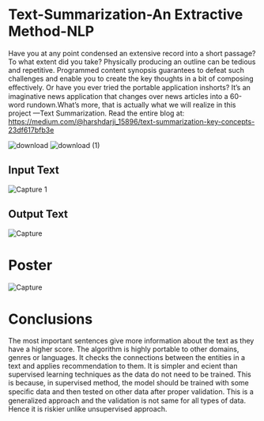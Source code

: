 # Text-Summarization-An Extractive Method-NLP

Have you at any point condensed an extensive record into a short passage? To what extent did you take? Physically producing an outline can be tedious and repetitive. Programmed content synopsis guarantees to defeat such challenges and enable you to create the key thoughts in a bit of composing eﬀectively. Or have you ever tried the portable application inshorts? It’s an imaginative news application that changes over news articles into a 60-word rundown.What’s more, that is actually what we will realize in this project —Text Summarization. Read the entire blog at: https://medium.com/@harshdarji_15896/text-summarization-key-concepts-23df617bfb3e

![download](https://user-images.githubusercontent.com/30519294/57995384-c37a6080-7a8f-11e9-8d08-1bb96d7524ea.jpg)               ![download (1)](https://user-images.githubusercontent.com/30519294/57995417-edcc1e00-7a8f-11e9-8a0a-47cee900f5fc.jpg)


## Input Text

![Capture 1](https://user-images.githubusercontent.com/30519294/57995618-16a0e300-7a91-11e9-9ddc-5935a1db4e3c.PNG)


## Output Text

![Capture](https://user-images.githubusercontent.com/30519294/57995632-21f40e80-7a91-11e9-9117-9a02c270317a.PNG)


# Poster


![Capture](https://user-images.githubusercontent.com/30519294/57995517-7f3b9000-7a90-11e9-961e-cda6c8de37c3.PNG)

 # Conclusions
 
The most important sentences give more information about the text as they have a higher score. The algorithm is highly portable to other domains, genres or languages. It checks the connections between the entities in a text and applies recommendation to them. It is simpler and ecient than supervised learning techniques as the data do not need to be trained. This is because, in supervised method, the model should be trained with some speciﬁc data and then tested on other data after proper validation. This is a generalized approach and the validation is not same for all types of data. Hence it is riskier unlike unsupervised approach.
